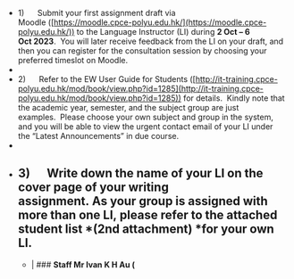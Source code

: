 - 1)      Submit your first assignment draft via Moodle ([https://moodle.cpce-polyu.edu.hk/](https://moodle.cpce-polyu.edu.hk/)) to the Language Instructor (LI) during **2 Oct – 6 Oct 2023**.  You will later receive feedback from the LI on your draft, and then you can register for the consultation session by choosing your preferred timeslot on Moodle.
-
- 2)      Refer to the EW User Guide for Students ([http://it-training.cpce-polyu.edu.hk/mod/book/view.php?id=1285](http://it-training.cpce-polyu.edu.hk/mod/book/view.php?id=1285)) for details.  Kindly note that the academic year, semester, and the subject group are just examples.  Please choose your own subject and group in the system, and you will be able to view the urgent contact email of your LI under the “Latest Announcements” in due course.
-
- 3)      Write down **the name of your LI on the cover page of your writing assignment**. As your group is assigned with more than one LI, please refer to the attached student list *(2nd attachment) *for your own LI.
	-
	- | ### **Staff Mr Ivan K H Au (**